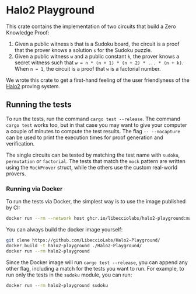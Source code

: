 # Halo2 Playground

This crate contains the implementation of two circuits that build a Zero Knowledge Proof:

1. Given a public witness `b` that is a Sudoku board, the circuit is a proof that the prover knows a solution `s` for the Sudoku puzzle.
2. Given a public witness `w` and a public constant `k`, the prover knows a secret witness such that `w = n * (n + 1) * (n + 2) * ... * (n + k)`. When `n = 1`, the circuit is a proof that `w` is a factorial number.

We wrote this crate to get a first-hand feeling of the user friendlyness
of the [Halo2](https://github.com/zcash/halo2) proving system.

## Running the tests

To run the tests, run the command `cargo test --release`.
The command `cargo test` works too, but in that case you may want
to give your computer a couple of minutes to compute the test results.
The flag `-- --nocapture` can be used to print the execution times for proof generation and verification.

The single circuits can be tested by matching the test name with `sudoku`, `permutation` or `factorial`.
The tests that match the `mock` pattern are written using the `MockProver` struct, while the others use the custom real-world provers.

### Running via Docker

To run the tests via Docker, the simplest way is to use the image published by CI:

```bash
docker run --rm --network host ghcr.io/libecciolabs/halo2-playground:main
```

You can always build the docker image yourself:

```bash
git clone https://github.com/LibeccioLabs/Halo2-Playground/
docker build -t halo2-playground ./Halo2-Playground/
docker run --rm halo2-playground
```

Since the Docker image will run `cargo test --release`, you can append any other flag, including a match for the tests you want to run.
For example, to run only the tests in the `sudoku` module, you can run:

```bash
docker run --rm halo2-playground sudoku
```
